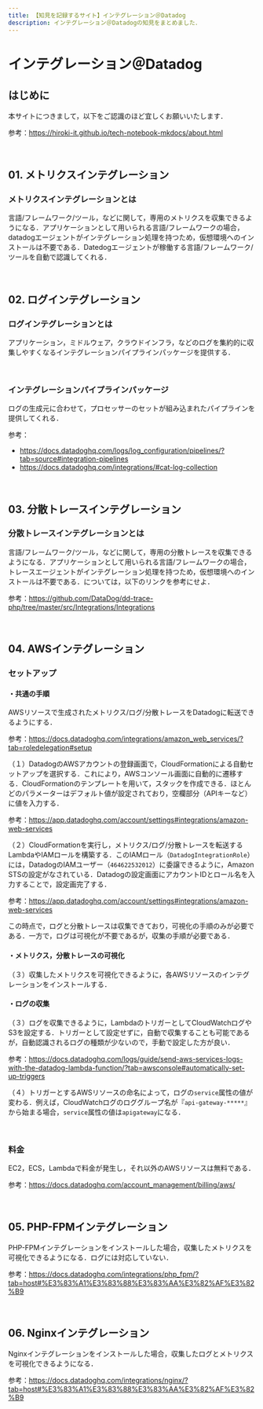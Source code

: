 ```yaml
---
title: 【知見を記録するサイト】インテグレーション＠Datadog
description: インテグレーション＠Datadogの知見をまとめました．
---
```


# インテグレーション＠Datadog

## はじめに

本サイトにつきまして，以下をご認識のほど宜しくお願いいたします．

参考：https://hiroki-it.github.io/tech-notebook-mkdocs/about.html

<br>

## 01. メトリクスインテグレーション

### メトリクスインテグレーションとは

言語/フレームワーク/ツール，などに関して，専用のメトリクスを収集できるようになる．アプリケーションとして用いられる言語/フレームワークの場合，datadogエージェントがインテグレーション処理を持つため，仮想環境へのインストールは不要である．Datedogエージェントが稼働する言語/フレームワーク/ツールを自動で認識してくれる．

<br>

## 02. ログインテグレーション

### ログインテグレーションとは

アプリケーション，ミドルウェア，クラウドインフラ，などのログを集約的に収集しやすくなるインテグレーションパイプラインパッケージを提供する．

<br>

### インテグレーションパイプラインパッケージ

ログの生成元に合わせて，プロセッサーのセットが組み込まれたパイプラインを提供してくれる．

参考：

- https://docs.datadoghq.com/logs/log_configuration/pipelines/?tab=source#integration-pipelines
- https://docs.datadoghq.com/integrations/#cat-log-collection

<br>

## 03. 分散トレースインテグレーション

### 分散トレースインテグレーションとは

言語/フレームワーク/ツール，などに関して，専用の分散トレースを収集できるようになる．アプリケーションとして用いられる言語/フレームワークの場合，トレースエージェントがインテグレーション処理を持つため，仮想環境へのインストールは不要である．については，以下のリンクを参考にせよ．

参考：https://github.com/DataDog/dd-trace-php/tree/master/src/Integrations/Integrations

<br>

## 04. AWSインテグレーション

### セットアップ

#### ・共通の手順

AWSリソースで生成されたメトリクス/ログ/分散トレースをDatadogに転送できるようにする．

参考：https://docs.datadoghq.com/integrations/amazon_web_services/?tab=roledelegation#setup

（１）DatadogのAWSアカウントの登録画面で，CloudFormationによる自動セットアップを選択する．これにより，AWSコンソール画面に自動的に遷移する．CloudFormationのテンプレートを用いて，スタックを作成できる．ほとんどのパラメーターはデフォルト値が設定されており，空欄部分（APIキーなど）に値を入力する．

参考：https://app.datadoghq.com/account/settings#integrations/amazon-web-services

（２）CloudFormationを実行し，メトリクス/ログ/分散トレースを転送するLambdaやIAMロールを構築する．このIAMロール（```DatadogIntegrationRole```）には，DatadogのIAMユーザー（```464622532012```）に委譲できるように，Amazon STSの設定がなされている．Datadogの設定画面にアカウントIDとロール名を入力することで，設定画完了する．

参考：https://app.datadoghq.com/account/settings#integrations/amazon-web-services

この時点で，ログと分散トレースは収集できており，可視化の手順のみが必要である．一方で，ログは可視化が不要であるが，収集の手順が必要である．

#### ・メトリクス，分散トレースの可視化

（３）収集したメトリクスを可視化できるように，各AWSリソースのインテグレーションをインストールする．

#### ・ログの収集

（３）ログを収集できるように，LambdaのトリガーとしてCloudWatchログやS3を設定する．トリガーとして設定せずに，自動で収集することも可能であるが，自動認識されるログの種類が少ないので，手動で設定した方が良い．

参考：https://docs.datadoghq.com/logs/guide/send-aws-services-logs-with-the-datadog-lambda-function/?tab=awsconsole#automatically-set-up-triggers

（４）トリガーとするAWSリソースの命名によって，ログの```service```属性の値が変わる．例えば，CloudWatchログのロググループ名が『```api-gateway-*****```』から始まる場合，```service```属性の値は```apigateway```になる．

<br>

### 料金

EC2，ECS，Lambdaで料金が発生し，それ以外のAWSリソースは無料である．

参考：https://docs.datadoghq.com/account_management/billing/aws/

<br>

## 05. PHP-FPMインテグレーション

PHP-FPMインテグレーションをインストールした場合，収集したメトリクスを可視化できるようになる．ログには対応していない．

参考：https://docs.datadoghq.com/integrations/php_fpm/?tab=host#%E3%83%A1%E3%83%88%E3%83%AA%E3%82%AF%E3%82%B9

<br>

## 06. Nginxインテグレーション

Nginxインテグレーションをインストールした場合，収集したログとメトリクスを可視化できるようになる．

参考：https://docs.datadoghq.com/integrations/nginx/?tab=host#%E3%83%A1%E3%83%88%E3%83%AA%E3%82%AF%E3%82%B9
